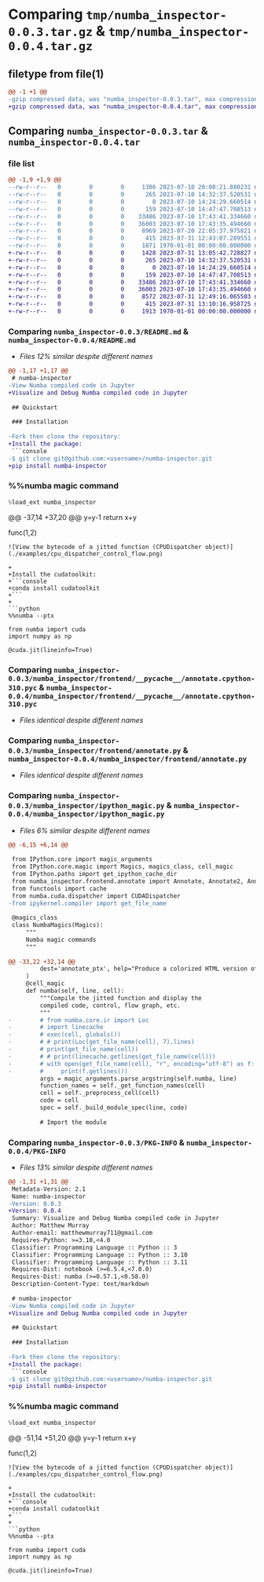 # Comparing `tmp/numba_inspector-0.0.3.tar.gz` & `tmp/numba_inspector-0.0.4.tar.gz`

## filetype from file(1)

```diff
@@ -1 +1 @@
-gzip compressed data, was "numba_inspector-0.0.3.tar", max compression
+gzip compressed data, was "numba_inspector-0.0.4.tar", max compression
```

## Comparing `numba_inspector-0.0.3.tar` & `numba_inspector-0.0.4.tar`

### file list

```diff
@@ -1,9 +1,9 @@
--rw-r--r--   0        0        0     1386 2023-07-10 20:00:21.880231 numba_inspector-0.0.3/README.md
--rw-r--r--   0        0        0      265 2023-07-10 14:32:37.520531 numba_inspector-0.0.3/numba_inspector/__init__.py
--rw-r--r--   0        0        0        0 2023-07-10 14:24:29.660514 numba_inspector-0.0.3/numba_inspector/frontend/__init__.py
--rw-r--r--   0        0        0      159 2023-07-10 14:47:47.708513 numba_inspector-0.0.3/numba_inspector/frontend/__pycache__/__init__.cpython-310.pyc
--rw-r--r--   0        0        0    33486 2023-07-10 17:43:41.334660 numba_inspector-0.0.3/numba_inspector/frontend/__pycache__/annotate.cpython-310.pyc
--rw-r--r--   0        0        0    36003 2023-07-10 17:43:35.494660 numba_inspector-0.0.3/numba_inspector/frontend/annotate.py
--rw-r--r--   0        0        0     8969 2023-07-20 22:05:37.975821 numba_inspector-0.0.3/numba_inspector/ipython_magic.py
--rw-r--r--   0        0        0      415 2023-07-31 12:43:07.289551 numba_inspector-0.0.3/pyproject.toml
--rw-r--r--   0        0        0     1871 1970-01-01 00:00:00.000000 numba_inspector-0.0.3/PKG-INFO
+-rw-r--r--   0        0        0     1428 2023-07-31 13:05:42.728827 numba_inspector-0.0.4/README.md
+-rw-r--r--   0        0        0      265 2023-07-10 14:32:37.520531 numba_inspector-0.0.4/numba_inspector/__init__.py
+-rw-r--r--   0        0        0        0 2023-07-10 14:24:29.660514 numba_inspector-0.0.4/numba_inspector/frontend/__init__.py
+-rw-r--r--   0        0        0      159 2023-07-10 14:47:47.708513 numba_inspector-0.0.4/numba_inspector/frontend/__pycache__/__init__.cpython-310.pyc
+-rw-r--r--   0        0        0    33486 2023-07-10 17:43:41.334660 numba_inspector-0.0.4/numba_inspector/frontend/__pycache__/annotate.cpython-310.pyc
+-rw-r--r--   0        0        0    36003 2023-07-10 17:43:35.494660 numba_inspector-0.0.4/numba_inspector/frontend/annotate.py
+-rw-r--r--   0        0        0     8572 2023-07-31 12:49:16.065503 numba_inspector-0.0.4/numba_inspector/ipython_magic.py
+-rw-r--r--   0        0        0      415 2023-07-31 13:10:16.958725 numba_inspector-0.0.4/pyproject.toml
+-rw-r--r--   0        0        0     1913 1970-01-01 00:00:00.000000 numba_inspector-0.0.4/PKG-INFO
```

### Comparing `numba_inspector-0.0.3/README.md` & `numba_inspector-0.0.4/README.md`

 * *Files 12% similar despite different names*

```diff
@@ -1,17 +1,17 @@
 # numba-inspector
-View Numba compiled code in Jupyter
+Visualize and Debug Numba compiled code in Jupyter
 
 ## Quickstart
 
 ### Installation
 
-Fork then clone the repository:
+Install the package:
 ```console
-$ git clone git@github.com:<username>/numba-inspector.git
+pip install numba-inspector
 ```
 
 ### %%numba magic command
 
 ```python
 %load_ext numba_inspector
 ```
@@ -37,14 +37,20 @@
             y=y-1
     return x+y
 
 func(1,2)
 ```
 ![View the bytecode of a jitted function (CPUDispatcher object)](./examples/cpu_dispatcher_control_flow.png)
 
+
+Install the cudatoolkit:
+```console
+conda install cudatoolkit
+```
+
 ```python
 %%numba --ptx
 
 from numba import cuda
 import numpy as np
 
 @cuda.jit(lineinfo=True)
```

### Comparing `numba_inspector-0.0.3/numba_inspector/frontend/__pycache__/annotate.cpython-310.pyc` & `numba_inspector-0.0.4/numba_inspector/frontend/__pycache__/annotate.cpython-310.pyc`

 * *Files identical despite different names*

### Comparing `numba_inspector-0.0.3/numba_inspector/frontend/annotate.py` & `numba_inspector-0.0.4/numba_inspector/frontend/annotate.py`

 * *Files identical despite different names*

### Comparing `numba_inspector-0.0.3/numba_inspector/ipython_magic.py` & `numba_inspector-0.0.4/numba_inspector/ipython_magic.py`

 * *Files 6% similar despite different names*

```diff
@@ -6,15 +6,14 @@
 
 from IPython.core import magic_arguments
 from IPython.core.magic import Magics, magics_class, cell_magic
 from IPython.paths import get_ipython_cache_dir
 from numba_inspector.frontend.annotate import Annotate, Annotate2, AnnotateBytecode, AnnotatePTX, AnnotatePTXGray
 from functools import cache
 from numba.cuda.dispatcher import CUDADispatcher
-from ipykernel.compiler import get_file_name
 
 @magics_class
 class NumbaMagics(Magics):
     """
     Numba magic commands
     """
 
@@ -33,22 +32,14 @@
         dest='annotate_ptx', help="Produce a colorized HTML version of the source."
     )
     @cell_magic
     def numba(self, line, cell):
         """Compile the jitted function and display the
         compiled code, control, flow graph, etc.
         """
-        # from numba.core.ir import Loc
-        # import linecache
-        # exec(cell, globals())
-        # # print(Loc(get_file_name(cell), 7).lines)
-        # print(get_file_name(cell))
-        # # print(linecache.getlines(get_file_name(cell)))
-        # with open(get_file_name(cell), "r", encoding="utf-8") as f:
-        #     print(f.getlines())
         args = magic_arguments.parse_argstring(self.numba, line)
         function_names = self._get_function_names(cell)
         cell = self._preprocess_cell(cell)
         code = cell
         spec = self._build_module_spec(line, code)
 
         # Import the module
```

### Comparing `numba_inspector-0.0.3/PKG-INFO` & `numba_inspector-0.0.4/PKG-INFO`

 * *Files 13% similar despite different names*

```diff
@@ -1,31 +1,31 @@
 Metadata-Version: 2.1
 Name: numba-inspector
-Version: 0.0.3
+Version: 0.0.4
 Summary: Visualize and Debug Numba compiled code in Jupyter
 Author: Matthew Murray
 Author-email: matthewmurray711@gmail.com
 Requires-Python: >=3.10,<4.0
 Classifier: Programming Language :: Python :: 3
 Classifier: Programming Language :: Python :: 3.10
 Classifier: Programming Language :: Python :: 3.11
 Requires-Dist: notebook (>=6.5.4,<7.0.0)
 Requires-Dist: numba (>=0.57.1,<0.58.0)
 Description-Content-Type: text/markdown
 
 # numba-inspector
-View Numba compiled code in Jupyter
+Visualize and Debug Numba compiled code in Jupyter
 
 ## Quickstart
 
 ### Installation
 
-Fork then clone the repository:
+Install the package:
 ```console
-$ git clone git@github.com:<username>/numba-inspector.git
+pip install numba-inspector
 ```
 
 ### %%numba magic command
 
 ```python
 %load_ext numba_inspector
 ```
@@ -51,14 +51,20 @@
             y=y-1
     return x+y
 
 func(1,2)
 ```
 ![View the bytecode of a jitted function (CPUDispatcher object)](./examples/cpu_dispatcher_control_flow.png)
 
+
+Install the cudatoolkit:
+```console
+conda install cudatoolkit
+```
+
 ```python
 %%numba --ptx
 
 from numba import cuda
 import numpy as np
 
 @cuda.jit(lineinfo=True)
```

